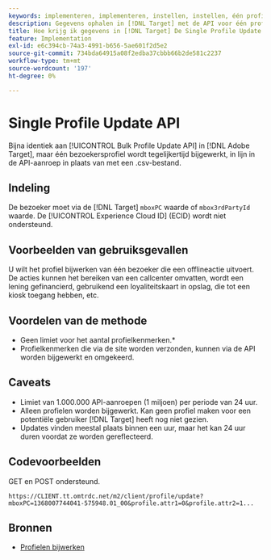 ```yaml
---
keywords: implementeren, implementeren, instellen, instellen, één profielupdate
description: Gegevens ophalen in [!DNL Target] met de API voor één profielupdate.
title: Hoe krijg ik gegevens in [!DNL Target] De Single Profile Update API gebruiken?
feature: Implementation
exl-id: e6c394cb-74a3-4991-b656-5ae601f2d5e2
source-git-commit: 734bda64915a08f2edba37cbbb66b2de581c2237
workflow-type: tm+mt
source-wordcount: '197'
ht-degree: 0%

---
```


# Single Profile Update API

Bijna identiek aan [!UICONTROL Bulk Profile Update API] in [!DNL Adobe Target], maar één bezoekersprofiel wordt tegelijkertijd bijgewerkt, in lijn in de API-aanroep in plaats van met een .csv-bestand.

## Indeling

De bezoeker moet via de [!DNL Target] `mboxPC` waarde of `mbox3rdPartyId` waarde. De [!UICONTROL Experience Cloud ID] (ECID) wordt niet ondersteund.

## Voorbeelden van gebruiksgevallen

U wilt het profiel bijwerken van één bezoeker die een offlineactie uitvoert. De acties kunnen het bereiken van een callcenter omvatten, wordt een lening gefinancierd, gebruikend een loyaliteitskaart in opslag, die tot een kiosk toegang hebben, etc.

## Voordelen van de methode

* Geen limiet voor het aantal profielkenmerken.*
* Profielkenmerken die via de site worden verzonden, kunnen via de API worden bijgewerkt en omgekeerd.

## Caveats

* Limiet van 1.000.000 API-aanroepen (1 miljoen) per periode van 24 uur.
* Alleen profielen worden bijgewerkt. Kan geen profiel maken voor een potentiële gebruiker [!DNL Target] heeft nog niet gezien.
* Updates vinden meestal plaats binnen een uur, maar het kan 24 uur duren voordat ze worden gereflecteerd.

## Codevoorbeelden

GET en POST ondersteund.

```
https://CLIENT.tt.omtrdc.net/m2/client/profile/update?mboxPC=1368007744041-575948.01_00&profile.attr1=0&profile.attr2=1...
```

## Bronnen

* [Profielen bijwerken](https://developers.adobetarget.com/api/#updating-profiles)
